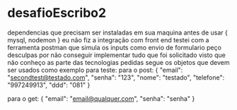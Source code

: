 # desafioEscribo2
dependencias que precisam ser instaladas em sua maquina antes de usar {
mysql,
nodemon
}
eu não fiz a integração com front end testei com a ferramenta postman que simula os inputs como envio de formulario
peço desculpas por não conseguir implementar tudo que foi solicitado visto que não conheço as parte das tecnologias pedidas
segue os objetos que devem ser usados como exemplo para teste:
para o post:
{
    "email": "secondtest@testado.com",
    "senha": "123",
    "nome": "testado",
    "telefone": "997249913",
    "ddd": "081"
}

para o get:
{
    "email": "email@qualquer.com",
    "senha": "senha"
}


